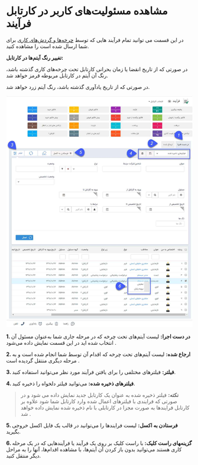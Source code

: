#  مشاهده مسئولیت‌های کاربر در کارتابل فرآیند    

 در این قسمت می توانید تمام فرآیند هایی که توسط [چرخه‌ها و گردش‌های کاری](https://github.com/1stco/PayamGostarDocs/blob/master/Help/Category-docs/Process-management.md) برای شما ارسال شده است را مشاهده کنید.
 
 
**تغییر رنگ آیتم‌ها در کارتابل:**

در صورتی که از تاریخ انقضا یا زمان بحرانی کارتابل تحت چرخه‌های کاری گذشته باشد، رنگ آن آیتم در کارتابل مربوطه قرمز خواهد شد.

در صورتی که از تاریخ یادآوری گذشته باشد، رنگ آیتم زرد خواهد شد.

 ![](1.png)
 
 **1. در دست اجرا:** لیست آیتم‌های تحت چرخه که در مرحله جاری شما به‌عنوان مسئول آن انتخاب شده اید در این قسمت نمایش داده می‌شود .

**2. ارجاع شده:** لیست آیتم‌های تحت چرخه که اقدام آن توسط شما انجام شده است و به مرحله دیگری منتقل گردیده است .

**3. فیلتر:** فیلترهای مختلفی را برای یافتن  فرآیند مورد نظر می‌توانید استفاده کنید.

**4. فیلترهای ذخیره شده:** می‌توانید فیلتر دلخواه را ذخیره کنید.

> **نکته:** فیلتر ذخیره شده به عنوان یک کارتابل جدید نمایش داده می شود و در صورتی که فرایندی با فیلترهای اعمال شده وارد کارتابل شما شود علاوه بر کارتابل فرایندها به صورت مجزا در کارتابلی با نام ذخیره شده نمایش داده خواهد شد .

**5. فرستادن به اکسل:** لیست فرایندها را می‌توانید در قالب یک فایل اکسل خروجی بگیرید.

**6. گزینه‌‍های راست کلیک:** با راست کلیک بر روی یک فرآیند یا فرآیندهایی که در یک مرحله کاری هستند می‌توانید بدون باز کردن آن آیتم‌ها، با مشاهده اقدام‌ها، آنها را به مراحل دیگر منتقل کنید. 

